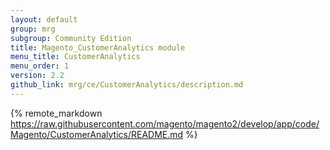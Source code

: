 ```yaml
---
layout: default
group: mrg
subgroup: Community Edition
title: Magento_CustomerAnalytics module
menu_title: CustomerAnalytics
menu_order: 1
version: 2.2
github_link: mrg/ce/CustomerAnalytics/description.md
---
```


{% remote_markdown https://raw.githubusercontent.com/magento/magento2/develop/app/code/Magento/CustomerAnalytics/README.md %}